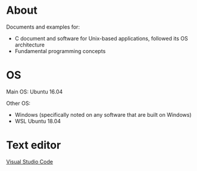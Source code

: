 # About

Documents and examples for:

* C document and software for Unix-based applications, followed its OS architecture
* Fundamental programming concepts

# OS

Main OS: Ubuntu 16.04

Other OS:
* Windows (specifically noted on any software that are built on Windows)
* WSL Ubuntu 18.04

# Text editor

[Visual Studio Code](Visual%20Studio%20Code.md)
